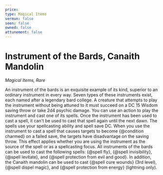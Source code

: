 ```yaml
---
price: 
type: Magical Items
vermun: false
seen: false
owned: false
attunement: false
---
```

# Instrument of the Bards, Canaith Mandolin

*Magical Items, Rare*

An instrument of the bards is an exquisite example of its kind, superior to an ordinary instrument in every way. Seven types of these instruments exist, each named after a legendary bard college. A creature that attempts to play the instrument without being attuned to it must succeed on a DC 15 Wisdom saving throw or take 2d4 psychic damage. You can use an action to play the instrument and cast one of its spells. Once the instrument has been used to cast a spell, it can't be used to cast that spell again until the next dawn. The spells use your spellcasting ability and spell save DC. When you use the instrument to cast a spell that causes targets to become {@condition charmed} on a failed save, the targets have disadvantage on the saving throw. This effect applies whether you are using the instrument as the source of the spell or as a spellcasting focus. All instruments of the bards can be used to cast the following spells: {@spell fly}, {@spell invisibility}, {@spell levitate}, and {@spell protection from evil and good}. In addition, the Canaith mandolin can be used to cast {@spell cure wounds} (3rd level), {@spell dispel magic}, and {@spell protection from energy} (lightning only).